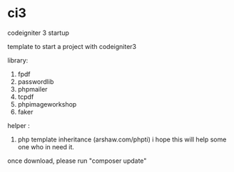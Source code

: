 # ci3
codeigniter 3 startup

template to start a project with codeigniter3

library:
1. fpdf
2. passwordlib
3. phpmailer
4. tcpdf
5. phpimageworkshop
6. faker

helper :
1. php template inheritance (arshaw.com/phpti)
i hope this will help some one who in need it.

once download, please run
"composer update"
